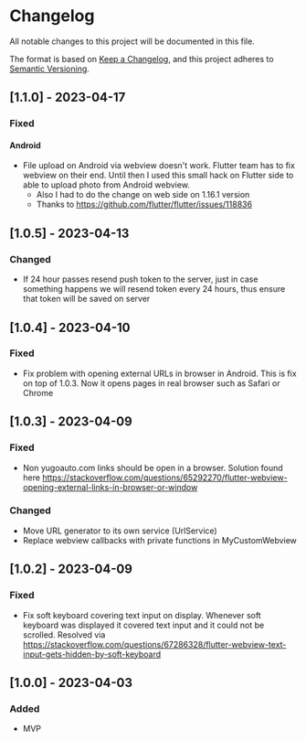 # Changelog

All notable changes to this project will be documented in this file.

The format is based on [Keep a Changelog](https://keepachangelog.com/en/1.0.0/),
and this project adheres
to [Semantic Versioning](https://semver.org/spec/v2.0.0.html).

## [1.1.0] - 2023-04-17

### Fixed

#### Android

- File upload on Android via webview doesn't work. Flutter team has to fix webview on their end.
  Until then I used this small hack on Flutter side to able to upload photo from Android webview.
    - Also I had to do the change on web side on 1.16.1 version
    - Thanks to https://github.com/flutter/flutter/issues/118836

## [1.0.5] - 2023-04-13

### Changed

- If 24 hour passes resend push token to the server, just in case something happens we will resend
  token every 24 hours, thus ensure that token will be saved on server

## [1.0.4] - 2023-04-10

### Fixed

- Fix problem with opening external URLs in browser in Android. This is fix on top of 1.0.3. Now it
  opens pages in real browser such as Safari or Chrome

## [1.0.3] - 2023-04-09

### Fixed

- Non yugoauto.com links should be open in a browser. Solution found
  here https://stackoverflow.com/questions/65292270/flutter-webview-opening-external-links-in-browser-or-window

### Changed

- Move URL generator to its own service (UrlService)
- Replace webview callbacks with private functions in MyCustomWebview

## [1.0.2] - 2023-04-09

### Fixed

- Fix soft keyboard covering text input on display. Whenever soft keyboard was
  displayed it covered text input and it could not be scrolled. Resolved
  via https://stackoverflow.com/questions/67286328/flutter-webview-text-input-gets-hidden-by-soft-keyboard

## [1.0.0] - 2023-04-03

### Added

- MVP
